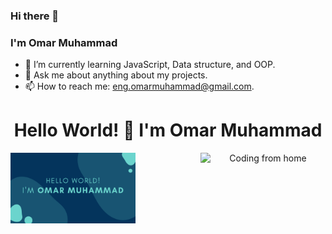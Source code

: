 ### Hi there 👋
### I'm Omar Muhammad


- 🌱 I’m currently learning JavaScript, Data structure, and OOP.
- 💬 Ask me about anything about my projects.
- 📫 How to reach me: eng.omarmuhammad@gmail.com.

<div align="center">
  <h1>Hello World! 👋 I'm Omar Muhammad</h1>
  <img align="right" src="https://media.giphy.com/media/qgQUggAC3Pfv687qPC/giphy.gif" alt="Coding from home" width="200">
  <img align="left" src="./photos/Presentation.png" alt="Coding from home" width="200">
  
  <a href="https://github-readme-stats.vercel.app/api?username=Omar-Muhamad"></a>
  
</div>